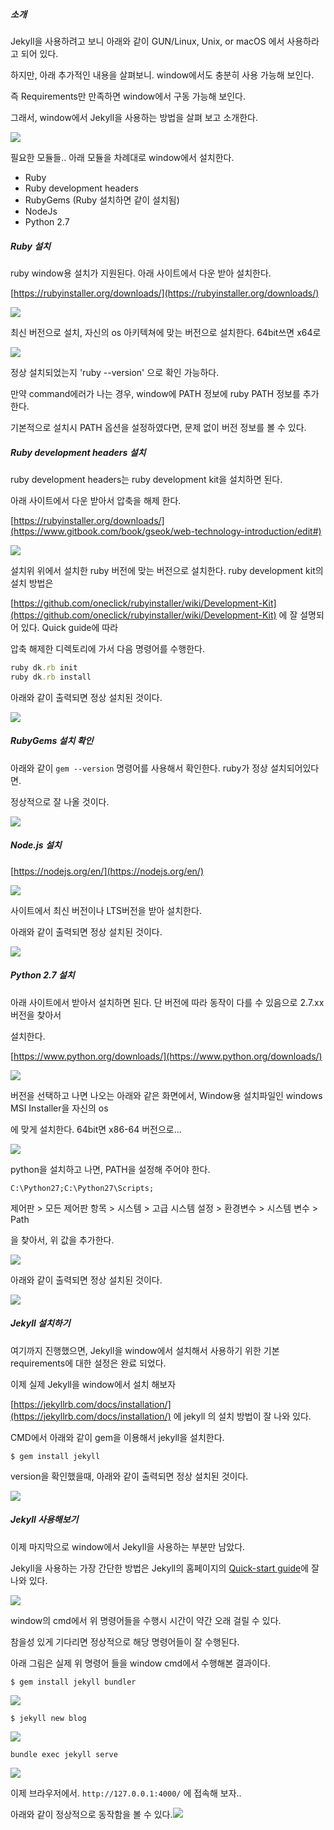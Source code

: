 ##### 소개

Jekyll을 사용하려고 보니 아래와 같이 GUN/Linux, Unix, or macOS 에서 사용하라고 되어 있다.

하지만, 아래 추가적인 내용을 살펴보니. window에서도 충분히 사용 가능해 보인다.

즉 Requirements만 만족하면 window에서 구동 가능해 보인다.

그래서, window에서 Jekyll을 사용하는 방법을 살펴 보고 소개한다.

![](/assets/jekyll-requirements.png)

필요한 모듈들.. 아래 모듈을 차례대로 window에서 설치한다.

* Ruby
* Ruby development headers
* RubyGems \(Ruby 설치하면 같이 설치됨\)
* NodeJs
* Python 2.7

##### Ruby 설치

ruby window용 설치가 지원된다. 아래 사이트에서 다운 받아 설치한다.

[https://rubyinstaller.org/downloads/](https://rubyinstaller.org/downloads/)

![](/assets/window-ruby-install.png)

최신 버전으로 설치, 자신의 os 아키텍쳐에 맞는 버전으로 설치한다. 64bit쓰면 x64로

![](/assets/ruby-check.png)

정상 설치되었는지 'ruby --version' 으로 확인 가능하다.

만약 command에러가 나는 경우, window에 PATH 정보에 ruby PATH 정보를 추가한다.

기본적으로 설치시 PATH 옵션을 설정하였다면, 문제 없이 버전 정보를 볼 수 있다.

##### Ruby development headers 설치

ruby development headers는 ruby development kit을 설치하면 된다.

아래 사이트에서 다운 받아서 압축을 해제 한다.

[https://rubyinstaller.org/downloads/](https://www.gitbook.com/book/gseok/web-technology-introduction/edit#)

![](/assets/ruby-dev-kit-install.png)

설치위 위에서 설치한 ruby 버전에 맞는 버전으로 설치한다. ruby development kit의 설치 방법은

[https://github.com/oneclick/rubyinstaller/wiki/Development-Kit](https://github.com/oneclick/rubyinstaller/wiki/Development-Kit) 에 잘 설명되어 있다. Quick guide에 따라

압축 해제한 디렉토리에 가서 다음 명령어를 수행한다.

```ruby
ruby dk.rb init
ruby dk.rb install
```

아래와 같이 출력되면 정상 설치된 것이다.

![](/assets/ruby-dev-kit-install-success.png)

##### RubyGems 설치 확인

아래와 같이 `gem --version`  명령어를 사용해서 확인한다. ruby가 정상 설치되어있다면.

정상적으로 잘 나올 것이다.

![](/assets/rubyGems-check.png)

##### Node.js 설치

[https://nodejs.org/en/](https://nodejs.org/en/)

![](/assets/node.js-install.png)

사이트에서 최신 버전이나 LTS버전을 받아 설치한다.

아래와 같이 출력되면 정상 설치된 것이다.

![](/assets/node-js-install-check.png)

##### Python 2.7 설치

아래 사이트에서 받아서 설치하면 된다. 단 버전에 따라 동작이 다를 수 있음으로 2.7.xx 버전을 찾아서

설치한다.

[https://www.python.org/downloads/](https://www.python.org/downloads/)

![](/assets/python-install.png)

버전을 선택하고 나면 나오는 아래와 같은 화면에서, Window용 설치파일인 windows MSI Installer을 자신의 os

에 맞게 설치한다. 64bit면 x86-64 버전으로...

![](/assets/python-version-files.png)

python을 설치하고 나면, PATH을 설정해 주어야 한다.

```
C:\Python27;C:\Python27\Scripts;
```

제어판 &gt; 모든 제어판 항목 &gt; 시스템 &gt; 고급 시스템 설정 &gt; 환경변수 &gt; 시스템 변수 &gt; Path

을 찾아서, 위 값을 추가한다.

![](/assets/window-env-setting.png)

아래와 같이 출력되면 정상 설치된 것이다.

![](/assets/python-check.png)

##### Jekyll 설치하기

여기까지 진행했으면, Jekyll을 window에서 설치해서 사용하기 위한 기본 requirements에 대한 설정은 완료 되었다.

이제 실제 Jekyll을 window에서 설치 해보자

[https://jekyllrb.com/docs/installation/](https://jekyllrb.com/docs/installation/) 에 jekyll 의 설치 방법이 잘 나와 있다.

CMD에서 아래와 같이 gem을 이용해서 jekyll을 설치한다.

```
$ gem install jekyll
```

version을 확인했을때, 아래와 같이 출력되면 정상 설치된 것이다.

![](/assets/jeklly-check.png)

##### Jekyll 사용해보기

이제 마지막으로 window에서 Jekyll을 사용하는 부분만 남았다.

Jekyll을 사용하는 가장 간단한 방법은 Jekyll의 홈페이지의 [Quick-start guide](https://jekyllrb.com/docs/quickstart/)에 잘 나와 있다.

![](/assets/jekyll-start.png)

window의 cmd에서 위 명령어들을 수행시 시간이 약간 오래 걸릴 수 있다.

참을성 있게 기다리면 정상적으로 해당 명령어들이 잘 수행된다.

아래 그림은 실제 위 명령어 들을 window cmd에서 수행해본 결과이다.

```
$ gem install jekyll bundler
```

![](/assets/jekyll-bundler-install.png)

```
$ jekyll new blog
```

![](/assets/jekyll-new-blog.png)

```
bundle exec jekyll serve
```

![](/assets/jekyll-bundle-start.png)



이제 브라우저에서. `http://127.0.0.1:4000/` 에 접속해 보자.. 

아래와 같이 정상적으로 동작함을 볼 수 있다.![](/assets/window-run-jekyll.png)





